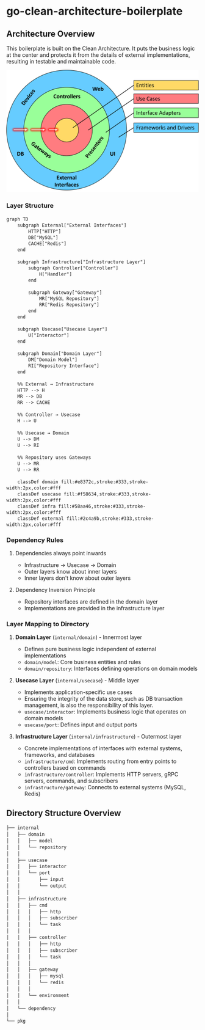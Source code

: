 # go-clean-architecture-boilerplate

## Architecture Overview

This boilerplate is built on the Clean Architecture.
It puts the business logic at the center and protects it from the details of external implementations, resulting in testable and maintainable code.

![clean-architecture-circles](docs/clean-arch-circles.png)

### Layer Structure

```mermaid
graph TD
    subgraph External["External Interfaces"]
        HTTP["HTTP"]
        DB["MySQL"]
        CACHE["Redis"]
    end

    subgraph Infrastructure["Infrastructure Layer"]
        subgraph Controller["Controller"]
            H["Handler"]
        end

        subgraph Gateway["Gateway"]
            MR["MySQL Repository"]
            RR["Redis Repository"]
        end
    end

    subgraph Usecase["Usecase Layer"]
        U["Interactor"]
    end

    subgraph Domain["Domain Layer"]
        DM["Domain Model"]
        RI["Repository Interface"]
    end

    %% External → Infrastructure
    HTTP --> H
    MR --> DB
    RR --> CACHE

    %% Controller → Usecase
    H --> U

    %% Usecase → Domain
    U --> DM
    U --> RI

    %% Repository uses Gateways
    U --> MR
    U --> RR

    classDef domain fill:#e8372c,stroke:#333,stroke-width:2px,color:#fff
    classDef usecase fill:#f58634,stroke:#333,stroke-width:2px,color:#fff
    classDef infra fill:#58aa46,stroke:#333,stroke-width:2px,color:#fff
    classDef external fill:#2c4a9b,stroke:#333,stroke-width:2px,color:#fff
```

### Dependency Rules

1. Dependencies always point inwards
   - Infrastructure → Usecase → Domain
   - Outer layers know about inner layers
   - Inner layers don't know about outer layers

2. Dependency Inversion Principle
   - Repository interfaces are defined in the domain layer
   - Implementations are provided in the infrastructure layer

### Layer Mapping to Directory

1. **Domain Layer** (`internal/domain`) - Innermost layer
   - Defines pure business logic independent of external implementations
   - `domain/model`: Core business entities and rules
   - `domain/repository`: Interfaces defining operations on domain models

2. **Usecase Layer** (`internal/usecase`) - Middle layer
   - Implements application-specific use cases
   - Ensuring the integrity of the data store, such as DB transaction management, is also the responsibility of this layer.
   - `usecase/interactor`: Implements business logic that operates on domain models
   - `usecase/port`: Defines input and output ports

3. **Infrastructure Layer** (`internal/infrastructure`) - Outermost layer
   - Concrete implementations of interfaces with external systems, frameworks, and databases
   - `infrastructure/cmd`: Implements routing from entry points to controllers based on commands
   - `infrastructure/controller`: Implements HTTP servers, gRPC servers, commands, and subscribers
   - `infrastructure/gateway`: Connects to external systems (MySQL, Redis)

## Directory Structure Overview

```sh
├── internal
│   ├── domain
│   │   ├── model
│   │   └── repository
│   │
│   ├── usecase
│   │   ├── interactor
│   │   └── port
│   │       ├── input
│   │       └── output
│   │
│   ├── infrastructure
│   │   ├── cmd
│   │   │   ├── http
│   │   │   ├── subscriber
│   │   │   └── task
│   │   │
│   │   ├── controller
│   │   │   ├── http
│   │   │   ├── subscriber
│   │   │   └── task
│   │   │
│   │   ├── gateway
│   │   │   ├── mysql
│   │   │   └── redis
│   │   │
│   │   └── environment
│   │
│   └── dependency
│
└── pkg
```
